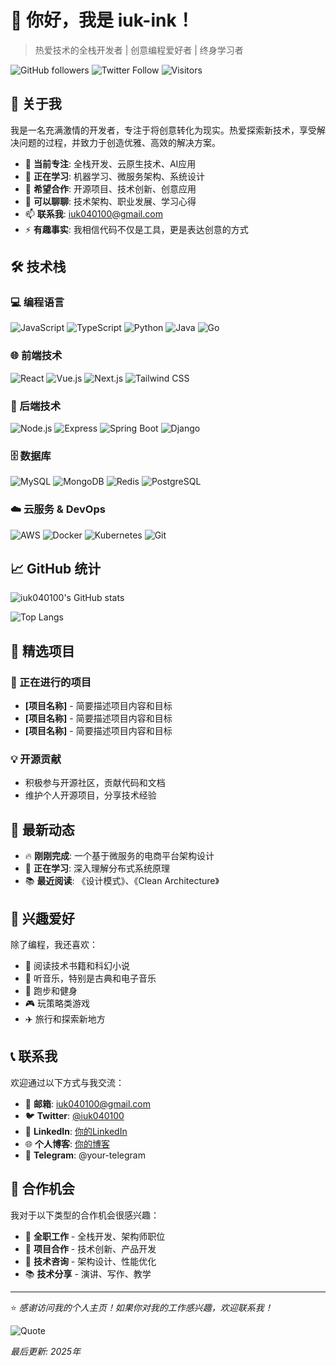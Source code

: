 # 👋 你好，我是 iuk-ink！

> 热爱技术的全栈开发者 | 创意编程爱好者 | 终身学习者

![GitHub followers](https://img.shields.io/github/followers/iuk040100?label=Followers&style=social)
![Twitter Follow](https://img.shields.io/twitter/follow/iuk040100?style=social)
![Visitors](https://visitor-badge.laobi.icu/badge?page_id=iuk040100.iuk-ink)

## 🚀 关于我

我是一名充满激情的开发者，专注于将创意转化为现实。热爱探索新技术，享受解决问题的过程，并致力于创造优雅、高效的解决方案。

- 🔭 **当前专注**: 全栈开发、云原生技术、AI应用
- 🌱 **正在学习**: 机器学习、微服务架构、系统设计
- 👯 **希望合作**: 开源项目、技术创新、创意应用
- 💬 **可以聊聊**: 技术架构、职业发展、学习心得
- 📫 **联系我**: iuk040100@gmail.com
- ⚡ **有趣事实**: 我相信代码不仅是工具，更是表达创意的方式

## 🛠️ 技术栈

### 💻 编程语言
![JavaScript](https://img.shields.io/badge/-JavaScript-F7DF1E?style=flat&logo=javascript&logoColor=black)
![TypeScript](https://img.shields.io/badge/-TypeScript-3178C6?style=flat&logo=typescript&logoColor=white)
![Python](https://img.shields.io/badge/-Python-3776AB?style=flat&logo=python&logoColor=white)
![Java](https://img.shields.io/badge/-Java-007396?style=flat&logo=java&logoColor=white)
![Go](https://img.shields.io/badge/-Go-00ADD8?style=flat&logo=go&logoColor=white)

### 🌐 前端技术
![React](https://img.shields.io/badge/-React-61DAFB?style=flat&logo=react&logoColor=black)
![Vue.js](https://img.shields.io/badge/-Vue.js-4FC08D?style=flat&logo=vue.js&logoColor=white)
![Next.js](https://img.shields.io/badge/-Next.js-000000?style=flat&logo=next.js&logoColor=white)
![Tailwind CSS](https://img.shields.io/badge/-Tailwind_CSS-38B2AC?style=flat&logo=tailwind-css&logoColor=white)

### 🔧 后端技术
![Node.js](https://img.shields.io/badge/-Node.js-339933?style=flat&logo=node.js&logoColor=white)
![Express](https://img.shields.io/badge/-Express-000000?style=flat&logo=express&logoColor=white)
![Spring Boot](https://img.shields.io/badge/-Spring_Boot-6DB33F?style=flat&logo=spring-boot&logoColor=white)
![Django](https://img.shields.io/badge/-Django-092E20?style=flat&logo=django&logoColor=white)

### 🗄️ 数据库
![MySQL](https://img.shields.io/badge/-MySQL-4479A1?style=flat&logo=mysql&logoColor=white)
![MongoDB](https://img.shields.io/badge/-MongoDB-47A248?style=flat&logo=mongodb&logoColor=white)
![Redis](https://img.shields.io/badge/-Redis-DC382D?style=flat&logo=redis&logoColor=white)
![PostgreSQL](https://img.shields.io/badge/-PostgreSQL-336791?style=flat&logo=postgresql&logoColor=white)

### ☁️ 云服务 & DevOps
![AWS](https://img.shields.io/badge/-AWS-232F3E?style=flat&logo=amazon-aws&logoColor=white)
![Docker](https://img.shields.io/badge/-Docker-2496ED?style=flat&logo=docker&logoColor=white)
![Kubernetes](https://img.shields.io/badge/-Kubernetes-326CE5?style=flat&logo=kubernetes&logoColor=white)
![Git](https://img.shields.io/badge/-Git-F05032?style=flat&logo=git&logoColor=white)

## 📈 GitHub 统计

![iuk040100's GitHub stats](https://github-readme-stats.vercel.app/api?username=iuk040100&show_icons=true&theme=radical)

![Top Langs](https://github-readme-stats.vercel.app/api/top-langs/?username=iuk040100&layout=compact&theme=radical)

## 🌟 精选项目

### 🚀 正在进行的项目
- **[项目名称]** - 简要描述项目内容和目标
- **[项目名称]** - 简要描述项目内容和目标
- **[项目名称]** - 简要描述项目内容和目标

### 💡 开源贡献
- 积极参与开源社区，贡献代码和文档
- 维护个人开源项目，分享技术经验

## 📝 最新动态

- 🔥 **刚刚完成**: 一个基于微服务的电商平台架构设计
- 🎯 **正在学习**: 深入理解分布式系统原理
- 📚 **最近阅读**: 《设计模式》、《Clean Architecture》

## 🎨 兴趣爱好

除了编程，我还喜欢：
- 📖 阅读技术书籍和科幻小说
- 🎵 听音乐，特别是古典和电子音乐
- 🏃 跑步和健身
- 🎮 玩策略类游戏
- ✈️ 旅行和探索新地方

## 📞 联系我

欢迎通过以下方式与我交流：

- 📧 **邮箱**: iuk040100@gmail.com
- 🐦 **Twitter**: [@iuk040100](https://twitter.com/iuk040100)
- 💼 **LinkedIn**: [你的LinkedIn](https://linkedin.com/in/your-profile)
- 🌐 **个人博客**: [你的博客](https://your-blog.com)
- 💬 **Telegram**: @your-telegram

## 🤝 合作机会

我对于以下类型的合作机会很感兴趣：
- 🏢 **全职工作** - 全栈开发、架构师职位
- 🤝 **项目合作** - 技术创新、产品开发
- 🎯 **技术咨询** - 架构设计、性能优化
- 📚 **技术分享** - 演讲、写作、教学

---

⭐ *感谢访问我的个人主页！如果你对我的工作感兴趣，欢迎联系我！*

![Quote](https://quotes-github-readme.vercel.app/api?type=horizontal&theme=radical)

*最后更新: 2025年*